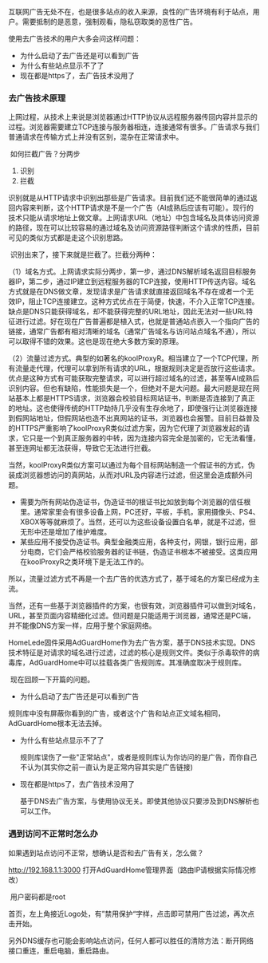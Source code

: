 互联网广告无处不在，也是很多站点的收入来源，良性的广告环境有利于站点，用户。需要抵制的是恶意，强制观看，隐私窃取类的恶性广告。



使用去广告技术的用户大多会问这样问题：

- 为什么启动了去广告还是可以看到广告
- 为什么有些站点显示不了了
- 现在都是https了，去广告技术没用了



### 去广告技术原理

​        上网过程，从技术上来说是浏览器通过HTTP协议从远程服务器传回内容并显示的过程。浏览器需要建立TCP连接与服务器相连，连接通常有很多。广告请求与我们普通请求在传输方式上并没有区别，混杂在正常请求中。     

​        如何拦截广告？分两步

1. 识别
2. 拦截

​       识别就是从HTTP请求中识别出那些是广告请求。目前我们还不能很简单的通过返回内容来判断，这个HTTP请求是不是一个广告（AI成熟后应该有可能）。现行的技术只能从请求地址上做文章。上网请求URL（地址）中包含域名及具体访问资源的路径，现在可以比较容易的通过域名及访问资源路径判断这个请求的性质，目前可见的类似方式都是走这个识别思路。

​        识别出来了，接下来就是拦截了。拦截分两种：

​      （1）域名方式。上网请求实际分两步，第一步，通过DNS解析域名返回目标服务器IP，第二步，通过IP建立到远程服务器的TCP连接，使用HTTP传送内容。域名方式就是在DNS做文章，发现请求是广告请求就直接返回域名不存在或者一个无效IP，阻止TCP连接建立。这种方式优点在于简便，快速，不介入正常TCP连接。缺点是DNS只能获得域名，却不能获得完整的URL地址，因此无法对一些URL特征进行过滤。好在现在广告普遍都是植入式，也就是普通站点嵌入一个指向广告的链接，通常广告都有相对清晰的域名（通常广告域名与访问站点域名不通），所以可以取得不错的效果。这也是现在绝大多数方案的原理。

​      （2）流量过滤方式。典型的如著名的koolProxyR。相当建立了一个TCP代理，所有流量走代理，代理可以拿到所有请求的URL，根据规则决定是否放行这些请求。 优点是这种方式有可能获取完整请求，可以进行超过域名的过滤，甚至等AI成熟后识别内容。但也有缺陷，性能损失是一个，但绝对不是大问题。最大问题是现在网站基本上都是HTTPS请求，浏览器会校验目标网站证书，判断是否连接到了真正的地址。这也使得传统的HTTP劫持几乎没有生存余地了，即使强行让浏览器连接到假网站地址，但假网站也造不出真网站的证书，浏览器也会报警。目前日益普及的HTTPS严重影响了koolProxyR类似过滤方案，因为它代理了浏览器发起的请求，它只是一个到真正服务器的中转，因为连接内容完全是加密的，它无法看懂，甚至连网址都无法获得，导致它无法进行拦截。

​        当然，koolProxyR类似方案可以通过为每个目标网站制造一个假证书的方式，伪装成浏览器想访问的真网站，从而对URL及内容进行过滤，但这里会造成额外问题。

- 需要为所有网站伪造证书，伪造证书的根证书比如放到每个浏览器的信任根里。通常家里会有很多设备上网，PC还好，平板，手机，家用摄像头、PS4、XBOX等等就麻烦了。当然，还可以为这些设备设置白名单，就是不过滤，但无形中还是增加了维护难度。
- 某些应用不接受伪造证书。典型金融类应用，各种支付，网银，银行应用，部分电商，它们会严格校验服务器的证书链，伪造证书根本不被接受。这类应用在koolProxyR之类环境下是无法工作的。

​       所以，流量过滤方式不再是一个去广告的优选方式了，基于域名的方案已经成为主流。

​       当然，还有一些基于浏览器插件的方案，也很有效，浏览器插件可以做到对域名，URL，甚至页面内容精细化过滤。但问题是只能适用于浏览器，通常还是PC端，并不能像DNS方案一样，应用于整个家庭网络。



​	   HomeLede固件采用AdGuardHome作为去广告方案，基于DNS技术实现。DNS技术特征是对请求的域名进行过滤，过滤的核心是规则文件。类似于杀毒软件的病毒库，AdGuardHome中可以挂载各类广告规则库。其准确度取决于规则库。

​        现在回顾一下开篇的问题。

- 为什么启动了去广告还是可以看到广告

​        规则库中没有屏蔽你看到的广告，或者这个广告和站点正文域名相同，AdGuardHome根本无法去掉。

- 为什么有些站点显示不了了

  规则库误伤了一些"正常站点"，或者是规则库认为你访问的是广告，而你自己不认为(其实你之前一直认为是正常内容其实是广告链接)

- 现在都是https了，去广告技术没用了

  基于DNS去广告方案，与使用协议无关。即使其他协议只要涉及到DNS解析也可以工作。



### 遇到访问不正常时怎么办

  如果遇到站点访问不正常，想确认是否和去广告有关，怎么做？

   http://192.168.1.1:3000 打开AdGuardHome管理界面（路由IP请根据实际情况修改）

​    用户密码都是root

​    首页，左上角接近Logo处，有”禁用保护“字样，点击即可禁用广告过滤，再次点击开始。



​     另外DNS缓存也可能会影响站点访问，任何人都可以胜任的清除方法：断开网络接口重连，重启电脑，重启路由。